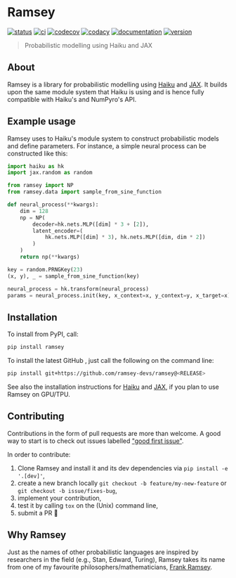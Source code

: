 # Ramsey

[![status](http://www.repostatus.org/badges/latest/concept.svg)](http://www.repostatus.org/#concept)
[![ci](https://github.com/dirmeier/ramsey/actions/workflows/ci.yaml/badge.svg)](https://github.com/dirmeier/ramsey/actions/workflows/ci.yaml)
[![codecov](https://codecov.io/gh/ramsey-devs/ramsey/branch/main/graph/badge.svg?token=dn1xNBSalZ)](https://codecov.io/gh/ramsey-devs/ramsey)
[![codacy](https://app.codacy.com/project/badge/Grade/ed13460537fd4ac099c8534b1d9a0202)](https://www.codacy.com/gh/ramsey-devs/ramsey/dashboard?utm_source=github.com&amp;utm_medium=referral&amp;utm_content=ramsey-devs/ramsey&amp;utm_campaign=Badge_Grade)
[![documentation](https://readthedocs.org/projects/ramsey/badge/?version=latest)](https://ramsey.readthedocs.io/en/latest/?badge=latest)
[![version](https://img.shields.io/pypi/v/ramsey.svg?colorB=black&style=flat)](https://pypi.org/project/ramsey/)

> Probabilistic modelling using Haiku and JAX

## About

Ramsey is a library for probabilistic modelling using [Haiku](https://github.com/deepmind/dm-haiku) and [JAX](https://github.com/google/jax).
It builds upon the same module system that Haiku is using and is hence fully compatible with Haiku's and NumPyro's API.

## Example usage

Ramsey uses to Haiku's module system to construct probabilistic models
and define parameters. For instance, a simple neural process can be constructed like this:

```python
import haiku as hk
import jax.random as random

from ramsey import NP
from ramsey.data import sample_from_sine_function

def neural_process(**kwargs):
    dim = 128
    np = NP(
        decoder=hk.nets.MLP([dim] * 3 + [2]),
        latent_encoder=(
            hk.nets.MLP([dim] * 3), hk.nets.MLP([dim, dim * 2])
        )
    )
    return np(**kwargs)

key = random.PRNGKey(23)
(x, y), _ = sample_from_sine_function(key)

neural_process = hk.transform(neural_process)
params = neural_process.init(key, x_context=x, y_context=y, x_target=x)
```

## Installation

To install from PyPI, call:

```bash
pip install ramsey
```

To install the latest GitHub <RELEASE>, just call the following on the
command line:

```bash
pip install git+https://github.com/ramsey-devs/ramsey@<RELEASE>
```

See also the installation instructions for [Haiku](https://github.com/deepmind/dm-haiku) and [JAX](https://github.com/google/jax), if
you plan to use Ramsey on GPU/TPU.

## Contributing

Contributions in the form of pull requests are more than welcome. A good way to start is to check out issues labelled
["good first issue"](https://github.com/ramsey-devs/ramsey/issues?q=is%3Aissue+is%3Aopen+label%3A%22good+first+issue%22).

In order to contribute:

1) Clone Ramsey and install it and its dev dependencies via `pip install -e '.[dev]'`,
2) create a new branch locally `git checkout -b feature/my-new-feature` or `git checkout -b issue/fixes-bug`,
3) implement your contribution,
4) test it by calling `tox` on the (Unix) command line,
5) submit a PR 🙂

## Why Ramsey

Just as the names of other probabilistic languages are inspired by researchers in the field
(e.g., Stan, Edward, Turing), Ramsey takes its name from one of my favourite philosophers/mathematicians, [Frank Ramsey](https://plato.stanford.edu/entries/ramsey/).
